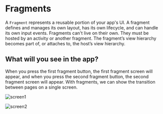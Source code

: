 # Fragments 

A `Fragment` represents a reusable portion of your app's UI. A fragment defines and manages its own layout, has its own lifecycle, and can handle its own input events. Fragments can't live on their own. They must be hosted by an activity or another fragment. The fragment’s view hierarchy becomes part of, or attaches to, the host’s view hierarchy.

## What will you see in the app?

When you press the first fragment button, the first fragment screen will appear, and when you press the second fragment button, the second fragment screen will appear.
With fragments, we can show the transition between pages on a single screen.

![screen1](https://github.com/aydozy/FragmentJava/assets/104395137/54bf5d28-7bf8-4cf6-a6b9-8703cbdc6daa) 

![screen2](https://github.com/aydozy/FragmentJava/assets/104395137/5b1026a3-b861-4379-940e-4c27cee9eb0c)


